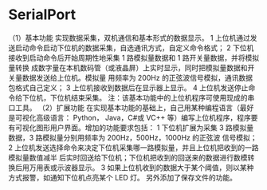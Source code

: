 # SerialPort
（1）基本功能 实现数据采集，双机通信和基本形式的数据显示。 1 上位机通过发送启动命令启动下位机的数据采集，自选通讯方式，自定义命令格式； 2 下位机接收到启动命令后开始周期性地采集 1 路模拟量数据和 1 路开关量数据，并将模拟量转换 成数字量在本机数码管（或液晶屏）上实时显示，同时把模拟量数据和开关量数据发送给上位机。模拟量 用频率为 200Hz 的正弦波信号模拟，通讯数据包格式自己定义； 3 上位机接收到数据后在显示器上显示。 4 上位机发送停止命令给下位机，下位机结束采集。 注：该基本功能中的上位机程序可使用现成的串口工具。 
（2）扩展功能 在实现基本功能的基础上，自己用某种编程语言（最好是可视化高级语言： Python， Java，C#或 VC++ 等）编写上位机程序，程序要有可视化图形用户界面。增加的功能要求包括： 1 下位机扩展为采集 3 路模拟量数据，3 路模拟量分别用频率为 200Hz，500Hz，1000Hz 的正弦波 信号模拟； 2 上位机发送选择命令来决定下位机采集哪一路模拟量，并且上位机把收到的一路模拟量数值减半 后实时回送给下位机；下位机把收到的回送来的数据进行数模转换后用万用表或示波器显示。 3 如果上位机收到的数据大于某个阈值，则以某种方式报警，如通知下位机点亮某个 LED 灯。 
另外添加了保存文件的功能。
